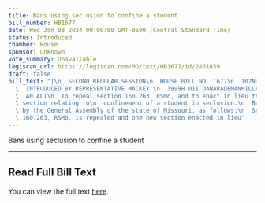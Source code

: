 ```yaml
---
title: Bans using seclusion to confine a student
bill_number: HB1677
date: Wed Jan 03 2024 00:00:00 GMT-0600 (Central Standard Time)
status: Introduced
chamber: House
sponsor: Unknown
vote_summary: Unavailable
legiscan_url: https://legiscan.com/MO/text/HB1677/id/2861659
draft: false
bill_text: "|\n  SECOND REGULAR SESSION\n  HOUSE BILL NO. 1677\n  102ND GENERAL ASSEMBLY\n\
  \  INTRODUCED BY REPRESENTATIVE MACKEY.\n  3999H.01I DANARADEMANMILLER,ChiefClerk\n\
  \  AN ACT\n  To repeal section 160.263, RSMo, and to enact in lieu thereof one new\
  \ section relating to\n  confinement of a student in seclusion.\n  Be it enacted\
  \ by the General Assembly of the state of Missouri, as follows:\n  Section A. Section\
  \ 160.263, RSMo, is repealed and one new section enacted in lieu"
---
```

Bans using seclusion to confine a student

---

## Read Full Bill Text

You can view the full text [here](https://legiscan.com/MO/text/HB1677/id/2861659).
